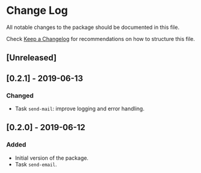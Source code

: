# Change Log

All notable changes to the package should be documented in this file.

Check [Keep a Changelog](http://keepachangelog.com/) for recommendations on how to structure this file.

## [Unreleased]

## [0.2.1] - 2019-06-13
### Changed
- Task `send-mail`: improve logging and error handling.

## [0.2.0] - 2019-06-12
### Added
- Initial version of the package.
- Task `send-email`.
